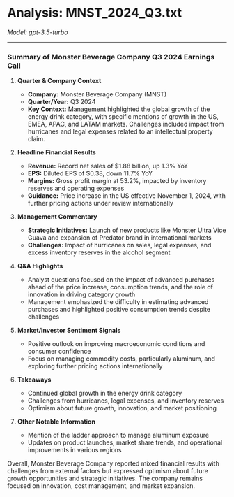 # Analysis: MNST_2024_Q3.txt

*Model: gpt-3.5-turbo*

---

### Summary of Monster Beverage Company Q3 2024 Earnings Call

1. **Quarter & Company Context**
   - **Company:** Monster Beverage Company (MNST)
   - **Quarter/Year:** Q3 2024
   - **Key Context:** Management highlighted the global growth of the energy drink category, with specific mentions of growth in the US, EMEA, APAC, and LATAM markets. Challenges included impact from hurricanes and legal expenses related to an intellectual property claim.

2. **Headline Financial Results**
   - **Revenue:** Record net sales of $1.88 billion, up 1.3% YoY
   - **EPS:** Diluted EPS of $0.38, down 11.7% YoY
   - **Margins:** Gross profit margin at 53.2%, impacted by inventory reserves and operating expenses
   - **Guidance:** Price increase in the US effective November 1, 2024, with further pricing actions under review internationally

3. **Management Commentary**
   - **Strategic Initiatives:** Launch of new products like Monster Ultra Vice Guava and expansion of Predator brand in international markets
   - **Challenges:** Impact of hurricanes on sales, legal expenses, and excess inventory reserves in the alcohol segment

4. **Q&A Highlights**
   - Analyst questions focused on the impact of advanced purchases ahead of the price increase, consumption trends, and the role of innovation in driving category growth
   - Management emphasized the difficulty in estimating advanced purchases and highlighted positive consumption trends despite challenges

5. **Market/Investor Sentiment Signals**
   - Positive outlook on improving macroeconomic conditions and consumer confidence
   - Focus on managing commodity costs, particularly aluminum, and exploring further pricing actions internationally

6. **Takeaways**
   - Continued global growth in the energy drink category
   - Challenges from hurricanes, legal expenses, and inventory reserves
   - Optimism about future growth, innovation, and market positioning

7. **Other Notable Information**
   - Mention of the ladder approach to manage aluminum exposure
   - Updates on product launches, market share trends, and operational improvements in various regions

Overall, Monster Beverage Company reported mixed financial results with challenges from external factors but expressed optimism about future growth opportunities and strategic initiatives. The company remains focused on innovation, cost management, and market expansion.